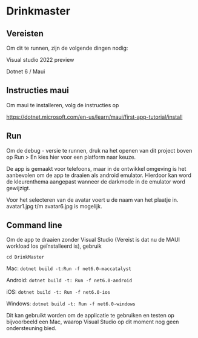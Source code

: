 # Drinkmaster



## Vereisten

Om dit te runnen, zijn de volgende dingen nodig:

Visual studio 2022 preview

Dotnet 6 / Maui



## Instructies maui

Om maui te installeren, volg de instructies op

https://dotnet.microsoft.com/en-us/learn/maui/first-app-tutorial/install



## Run

Om de debug - versie te runnen, druk na het openen van dit project boven op Run > En kies hier voor een platform naar keuze.

De app is gemaakt voor telefoons, maar in de ontwikkel omgeving is het aanbevolen om de app te draaien als android emulator. Hierdoor kan word de kleurenthema aangepast wanneer de darkmode in de emulator word gewijzigt.

Voor het selecteren van de avatar voert u de naam van het plaatje in. avatar1.jpg t/m avatar6.jpg is mogelijk.

## Command line

Om de app te draaien zonder Visual Studio (Vereist is dat nu de MAUI workload los geïnstalleerd is), gebruik

`cd DrinkMaster`

Mac: `dotnet build -t:Run -f net6.0-maccatalyst`

Android: `dotnet build -t: Run -f net6.0-android`

iOS: `dotnet build -t: Run -f net6.0-ios`

Windows: `dotnet build -t: Run -f net6.0-windows`

Dit kan gebruikt worden om de applicatie te gebruiken en testen op bijvoorbeeld een Mac, waarop Visual Studio op dit moment nog geen ondersteuning bied.
